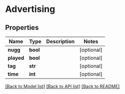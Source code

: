 # Advertising

## Properties
Name | Type | Description | Notes
------------ | ------------- | ------------- | -------------
**nugg** | **bool** |  | [optional] 
**played** | **bool** |  | [optional] 
**tag** | **str** |  | [optional] 
**time** | **int** |  | [optional] 

[[Back to Model list]](../README.md#documentation-for-models) [[Back to API list]](../README.md#documentation-for-api-endpoints) [[Back to README]](../README.md)

